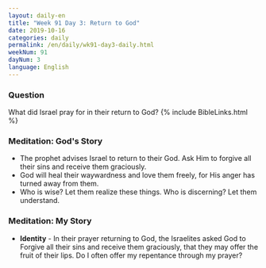 ```yaml
---
layout: daily-en
title: "Week 91 Day 3: Return to God"
date: 2019-10-16 
categories: daily
permalink: /en/daily/wk91-day3-daily.html
weekNum: 91
dayNum: 3
language: English
---
```


### Question     
What did Israel pray for in their return to God?
{% include BibleLinks.html %} 

### Meditation: God's Story   
+ The prophet advises Israel to return to their God. Ask Him to forgive all their sins and receive them graciously. 
+ God will heal their waywardness and love them freely, for His anger has turned away from them. 
+ Who is wise? Let them realize these things. Who is discerning? Let them understand. 

### Meditation: My Story   
+ **Identity** - In their prayer returning to God, the Israelites asked God to Forgive all their sins and receive them graciously, that they may offer the fruit of their lips. Do I often offer my repentance through my prayer? 
